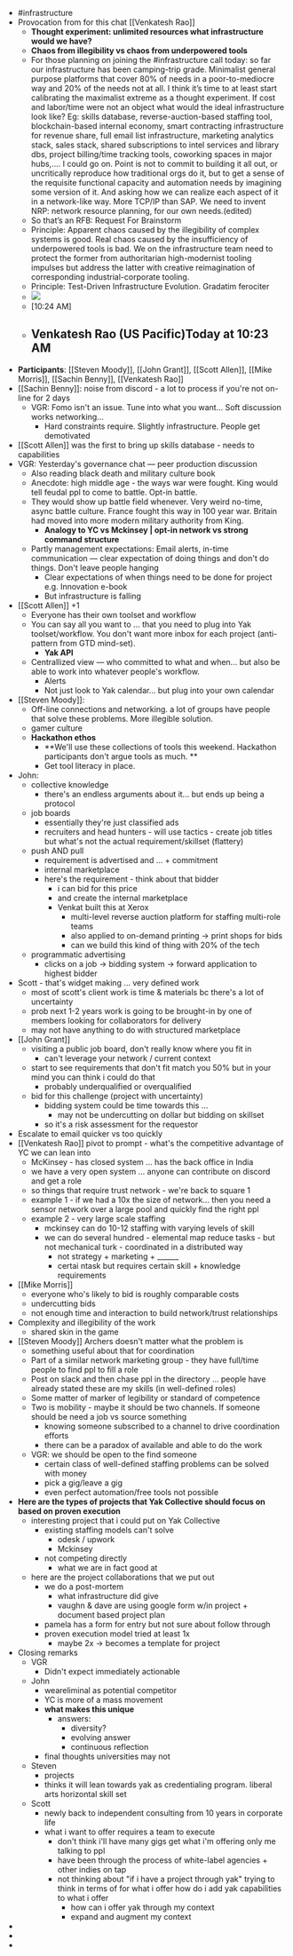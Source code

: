 - #infrastructure
- Provocation from for this chat [[Venkatesh Rao]]
    - **Thought experiment: unlimited resources what infrastructure would we have?** 
    - **Chaos from illegibility vs chaos from underpowered tools**
    - For those planning on joining the #infrastructure call today: so far our infrastructure has been camping-trip grade. Minimalist general purpose platforms that cover 80% of needs in a poor-to-mediocre way and 20% of the needs not at all. I think it’s time to at least start calibrating the maximalist extreme as a thought experiment.  If cost and labor/time were not an object what would the ideal infrastructure look like? Eg: skills database, reverse-auction-based staffing tool, blockchain-based internal economy, smart contracting infrastructure for revenue share, full email list infrastructure, marketing analytics stack, sales stack, shared subscriptions to intel services and library dbs, project billing/time tracking tools, coworking spaces in major hubs,.... I could go on. Point is not to commit to building it all out, or uncritically reproduce how traditional orgs do it, but to get a sense of the requisite functional capacity and automation needs by imagining some version of it. And asking how we can realize each aspect of it in a network-like way. More TCP/IP than SAP. We need to invent NRP: network resource planning, for our own needs.(edited)
    - So that’s an RFB: Request For Brainstorm
    - Principle: Apparent chaos caused by the illegibility of complex systems is good. Real chaos caused by the insufficiency of underpowered tools is bad. We on the infrastructure team need to protect the former from authoritarian high-modernist tooling impulses but address the latter with creative reimagination of corresponding industrial-corporate tooling.
    - Principle: Test-Driven Infrastructure Evolution. Gradatim ferociter
    - ![ ](https://cdn.discordapp.com/avatars/692110789657755728/c96751584808ef900c3a2ae7c4682758.png?size=128)
    - [10:24 AM]
    - ## Venkatesh Rao (US Pacific)Today at 10:23 AM
- **Participants**: [[Steven Moody]], [[John Grant]], [[Scott Allen]], [[Mike Morris]], [[Sachin Benny]], [[Venkatesh Rao]]
- [[Sachin Benny]]: noise from discord - a lot to process if you're not on-line for 2 days
    - VGR: Fomo isn't an issue. Tune into what you want... Soft discussion works networking...
        - Hard constraints require. Slightly infrastructure. People get demotivated
- [[Scott Allen]] was the first to bring up skills database - needs to capabilities
- VGR: Yesterday's governance chat — peer production discussion
    - Also reading black death and military culture book 
    - Anecdote: high middle age - the ways war were fought. King would tell feudal ppl to come to battle. Opt-in battle. 
    - They would show up battle field whenever. Very weird no-time, async battle culture. France fought this way in 100 year war. Britain had moved into more modern military authority from King. 
        - **Analogy to YC vs Mckinsey | opt-in network vs strong command structure**
    - Partly management expectations: Email alerts, in-time communication — clear expectation of doing things and don't do things. Don't leave people hanging
        - Clear expectations of when things need to be done for project e.g. Innovation e-book
        - But infrastructure is falling 
- [[Scott Allen]] +1
    - Everyone has their own toolset and workflow
    - You can say all you want to ... that you need to plug into Yak toolset/workflow. You don't want more inbox for each project (anti-pattern from GTD mind-set).
        - **Yak API**
    - Centrallized view — who committed to what and when... but also be able to work into whatever people's workflow.
        - Alerts
        - Not just look to Yak calendar... but plug into your own calendar 
- [[Steven Moody]]: 
    - Off-line connections and networking. a lot of groups have people that solve these problems. More illegible solution. 
    - gamer culture
    - **Hackathon ethos** 
        - **We'll use these collections of tools this weekend. Hackathon participants don't argue tools as much. **
        - Get tool literacy in place. 
- John: 
    - collective knowledge
        - there's an endless arguments about it... but ends up being a protocol 
    - job boards
        - essentially they're just classified ads 
        - recruiters and head hunters - will use tactics - create job titles but what's not the actual requirement/skillset (flattery) 
    - push AND pull
        - requirement is advertised and ... + commitment
        - internal marketplace
        - here's the requirement - think about that bidder
            - i can bid for this price 
            - and create the internal marketplace
            - Venkat built this at Xerox
                - multi-level reverse auction platform for staffing multi-role teams
                - also applied to on-demand printing -> print shops for bids 
                - can we build this kind of thing with 20% of the tech 
    - programmatic advertising 
        - clicks on a job -> bidding system -> forward application to highest bidder
- Scott - that's widget making ... very defined work 
    - most of scott's client work is time & materials bc there's a lot of uncertainty 
    - prob next 1-2 years work is going to be brought-in by one of members looking for collaborators for delivery 
    - may not have anything to do with structured marketplace 
- [[John Grant]]
    - visiting a public job board, don't really know where you fit in
        - can't leverage your network / current context 
    - start to see requirements that don't fit match you 50% but in your mind you can think i could do that
        - probably underqualified or overqualified 
    - bid for this challenge (project with uncertainty)
        - bidding system could be time towards this ... 
            - may not be undercutting on dollar but bidding on skillset
        - so it's a risk assessment for the requestor 
- Escalate to email quicker vs too quickly
- [[Venkatesh Rao]] pivot to prompt - what's the competitive advantage of YC we can lean into
    - McKinsey - has closed system ... has the back office in India
    - we have a very open system ... anyone can contribute on discord and get a role
    - so things that require trust network - we're back to square 1 
    - example 1 - if we had a 10x the size of network... then you need a sensor network over a large pool and quickly find the right ppl 
    - example 2 - very large scale staffing
        - mckinsey can do 10-12 staffing with varying levels of skill 
        - we can do several hundred - elemental map reduce tasks - but not mechanical turk - coordinated in a distributed way
            - not strategy + marketing + ______
            - certai ntask but requires certain skill + knowledge requirements
- [[Mike Morris]]
    - everyone who's likely to bid is roughly comparable costs 
    - undercutting bids
    - not enough time and interaction to build network/trust relationships
- Complexity and illegibility of the work
    - shared skin in the game
- [[Steven Moody]] Archers doesn't matter what the problem is 
    - something useful about that for coordination 
    - Part of a similar network marketing group - they have full/time people to find ppl to fill a role
    - Post on slack and then chase ppl in the directory ... people have already stated these are my skills (in well-defined roles)
    - Some matter of marker of legibility or standard of competence
    - Two is mobility - maybe it should be two channels. If someone should be need a job vs source something 
        - knowing someone subscribed to a channel to drive coordination efforts 
        - there can be a paradox of available and able to do the work 
    - VGR: we should be open to the find someone 
        - certain class of well-defined staffing problems can be solved with money 
        - pick a gig/leave a gig 
        - even perfect automation/free tools not possible
- **Here are the types of projects that Yak Collective should focus on based on proven execution**
    -  interesting project that i could put on Yak Collective
        - existing staffing models can't solve
            - odesk / upwork 
            - Mckinsey
        - not competing directly 
            - what we are in fact good at 
    - here are the project collaborations that we put out
        - we do a post-mortem 
            - what infrastructure did give 
            - vaughn & dave are using google form w/in project + document based project plan
        - pamela has a form for entry but not sure about follow through
        - proven execution model tried at least 1x 
            - maybe 2x -> becomes a template for project 
- Closing remarks
    - VGR
        - Didn't expect immediately actionable
    - John
        - weareliminal as potential competitor
        - YC is more of a mass movement 
        - **__what makes this unique__**
            - answers:
                - diversity? 
                - evolving answer
                - continuous reflection 
        - final thoughts universities may not 
    - Steven
        - projects
        - thinks it will lean towards yak as credentialing program. liberal arts horizontal skill set 
    - Scott
        - newly back to independent consulting from 10 years in corporate life
        - what i want to offer requires a team to execute 
            - don't think i'll have many gigs get what i'm offering only me talking to ppl 
            - have been through the process of white-label agencies + other indies on tap
            - not thinking about "if i have a project through yak" trying to think in terms of for what i offer how do i add yak capabilities to what i offer 
                - how can i offer yak through my context
                - expand and augment my context 
- 
- 
- 
